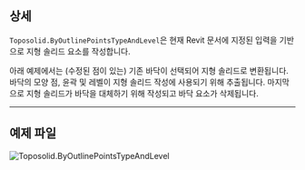 ## 상세

`Toposolid.ByOutlinePointsTypeAndLevel`은 현재 Revit 문서에 지정된 입력을 기반으로 지형 솔리드 요소를 작성합니다.

아래 예제에서는 (수정된 점이 있는) 기존 바닥이 선택되어 지형 솔리드로 변환됩니다. 바닥의 모양 점, 윤곽 및 레벨이 지형 솔리드 작성에 사용되기 위해 추출됩니다. 마지막으로 지형 솔리드가 바닥을 대체하기 위해 작성되고 바닥 요소가 삭제됩니다.

___
## 예제 파일

![Toposolid.ByOutlinePointsTypeAndLevel](./Revit.Elements.Toposolid.ByOutlinePointsTypeAndLevel_img.jpg)
